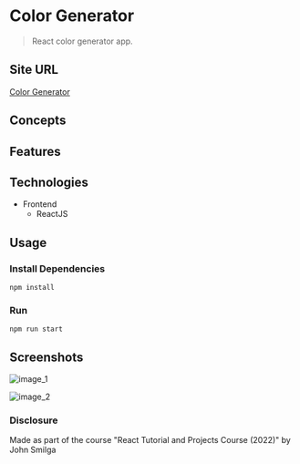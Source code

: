 # Color Generator

> React color generator app.

## Site URL

[Color Generator](https://oziv-color-generator.netlify.app/)

## Concepts

## Features

## Technologies

- Frontend
  - ReactJS

## Usage

### Install Dependencies

```
npm install
```

### Run

```
npm run start
```

## Screenshots

![image_1](https://user-images.githubusercontent.com/89987476/182882496-12779f62-fed6-4926-8e21-3e3b1ced39c7.png)

![image_2](https://user-images.githubusercontent.com/89987476/182882502-4ffcb90b-cbd9-4fe8-af3a-4a27b7c82e86.png)

### Disclosure

Made as part of the course "React Tutorial and Projects Course (2022)" by John Smilga
